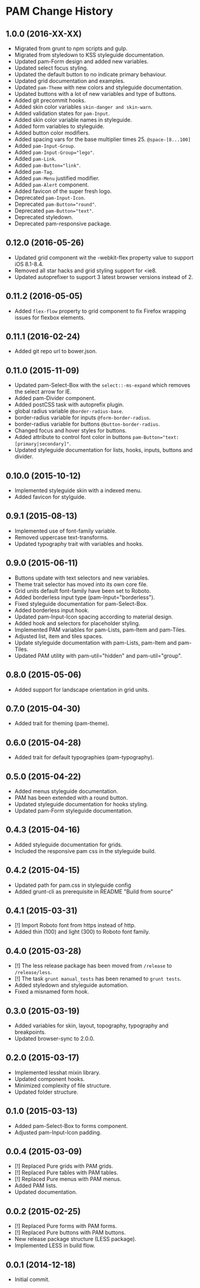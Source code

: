 PAM Change History
===================

1.0.0 (2016-XX-XX)
------------------

* Migrated from grunt to npm scripts and gulp.
* Migrated from styledown to KSS styleguide documentation.
* Updated pam-Form design and added new variables.
* Updated select focus styling.
* Updated the default button to no indicate primary behaviour.
* Updated grid documentation and examples.
* Updated `pam-Theme` with new colors and styleguide documentation.
* Updated buttons with a lot of new variables and type of buttons.
* Added git precommit hooks.
* Added skin color variables `skin-danger and skin-warn`.
* Added validation states for `pam-Input`.
* Added skin color variable names in styleguide.
* Added form variables to styleguide.
* Added button color modifiers.
* Added spacing vars for the base multiplier times 25. `@space-[8...100]`
* Added `pam-Input-Group`.
* Added `pam-Input-Group="lego"`.
* Added `pam-Link`.
* Added `pam-Button="link"`.
* Added `pam-Tag`.
* Added `pam-Menu` justified modifier.
* Added `pam-Alert` component.
* Added favicon of the super fresh logo.
* Deprecated `pam-Input-Icon`.
* Deprecated `pam-Button="round"`.
* Deprecated `pam-Button="text"`.
* Deprecated styledown.
* Deprecated pam-responsive package.


0.12.0 (2016-05-26)
-------------------
* Updated grid component wit the -webkit-flex property value to support iOS 8.1-8.4.
* Removed all star hacks and grid styling support for <ie8.
* Updated autoprefixer to support 3 latest browser versions instead of 2.


0.11.2 (2016-05-05)
-------------------

* Added `flex-flow` property to grid component to fix Firefox wrapping issues for flexbox elements.


0.11.1 (2016-02-24)
-------------------

* Added git repo url to bower.json.


0.11.0 (2015-11-09)
-------------------

* Updated pam-Select-Box with the `select::-ms-expand` which removes the select arrow for IE.
* Added pam-Divider component.
* Added postCSS task with autoprefix plugin.
* global radius variable `@border-radius-base`.
* border-radius variable for inputs `@form-border-radius`.
* border-radius variable for buttons `@button-border-radius`.
* Changed focus and hover styles for buttons.
* Added attribute to control font color in buttons `pam-Button="text:[primary|secondary]"`.
* Updated styleguide documentation for lists, hooks, inputs, buttons and divider.


0.10.0 (2015-10-12)
------------------

* Implemented styleguide skin with a indexed menu.
* Added favicon for stylguide.


0.9.1 (2015-08-13)
------------------

* Implemented use of font-family variable.
* Removed uppercase text-transforms.
* Updated typography trait with variables and hooks.


0.9.0 (2015-06-11)
------------------

* Buttons update with text selectors and new variables.
* Theme trait selector has moved into its own core file.
* Grid units default font-family have been set to Roboto.
* Added borderless input type (pam-Input="borderless").
* Fixed styleguide documentation for pam-Select-Box.
* Added borderless input hook.
* Updated pam-Input-Icon spacing according to material design.
* Added hook and selectors for placeholder styling.
* Implemented PAM variables for pam-Lists, pam-Item and pam-Tiles.
* Adjusted list, item and tiles spaces.
* Update styleguide documentation with pam-Lists, pam-Item and pam-Tiles.
* Updated PAM utility with pam-util="hidden" and pam-util="group".


0.8.0 (2015-05-06)
------------------

* Added support for landscape orientation in grid units.


0.7.0 (2015-04-30)
------------------

* Added trait for theming (pam-theme).


0.6.0 (2015-04-28)
------------------

* Added trait for default typographies (pam-typography).


0.5.0 (2015-04-22)
------------------

* Added menus styleguide documentation.
* PAM has been extended with a round button.
* Updated styleguide documentation for hooks styling.
* Updated pam-Form styleguide documentation.


0.4.3 (2015-04-16)
------------------

* Added styleguide documentation for grids.
* Included the responsive pam css in the styleguide build.


0.4.2 (2015-04-15)
------------------

* Updated path for pam.css in styleguide config
* Added grunt-cli as prerequisite in README "Build from source"


0.4.1 (2015-03-31)
------------------

* [!] Import Roboto font from https instead of http.
* Added thin (100) and light (300) to Roboto font family.


0.4.0 (2015-03-28)
------------------

* [!] The less release package has been moved from `/release` to `/release/less`.
* [!] The task `grunt manual_tests` has been renamed to `grunt tests`.
* Added styledown and styleguide automation.
* Fixed a misnamed form hook.


0.3.0 (2015-03-19)
------------------

* Added variables for skin, layout, topography, typography and breakpoints.
* Updated browser-sync to 2.0.0.


0.2.0 (2015-03-17)
------------------

* Implemented lesshat mixin library.
* Updated component hooks.
* Minimized complexity of file structure.
* Updated folder structure.


0.1.0 (2015-03-13)
------------------

* Added pam-Select-Box to forms component.
* Adjusted pam-Input-Icon padding.


0.0.4 (2015-03-09)
------------------

* [!] Replaced Pure grids with PAM grids.
* [!] Replaced Pure tables with PAM tables.
* [!] Replaced Pure menus with PAM menus.
* Added PAM lists.
* Updated documentation.


0.0.2 (2015-02-25)
------------------

* [!] Replaced Pure forms with PAM forms.
* [!] Replaced Pure buttons with PAM buttons.
* New release package structure (LESS package).
* Implemented LESS in build flow.


0.0.1 (2014-12-18)
------------------

* Initial commit.
